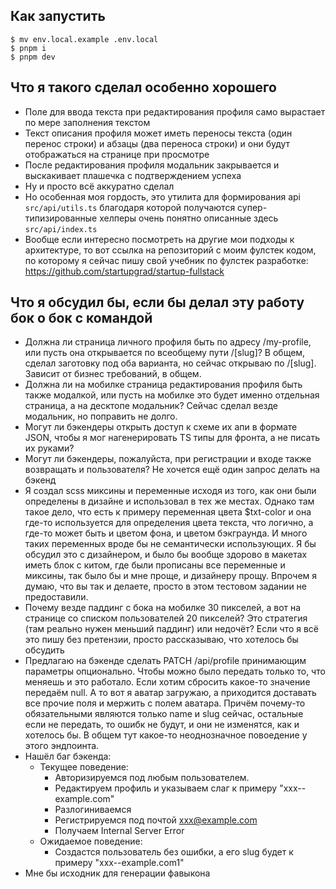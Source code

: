 ## Как запустить

```
$ mv env.local.example .env.local
$ pnpm i
$ pnpm dev
```

## Что я такого сделал особенно хорошего

- Поле для ввода текста при редактирования профиля само вырастает по мере заполнения текстом
- Текст описания профиля может иметь переносы текста (один перенос строки) и абзацы (два переноса строки) и они будут отображаться на странице при просмотре
- После редактирования профиля модальник закрывается и выскакивает плашечка с подтверждением успеха
- Ну и просто всё аккуратно сделал
- Но особенная моя гордость, это утилита для формирования api `src/api/utils.ts` благодаря которой получаются супер-типизированные хелперы очень понятно описанные здесь `src/api/index.ts`
- Вообще если интересно посмотреть на другие мои подходы к архитектуре, то вот ссылка на репозиторий с моим фулстек кодом, по которому я сейчас пишу свой учебник по фулстек разработке: https://github.com/startupgrad/startup-fullstack

## Что я обсудил бы, если бы делал эту работу бок о бок с командой

- Должна ли страница личного профиля быть по адресу /my-profile, или пусть она открывается по всеобщему пути /[slug]? В общем, сделал заготовку под оба варианта, но сейчас открываю по /[slug]. Зависит от бизнес требований, в общем.
- Должна ли на мобилке страница редактирования профиля быть также модалкой, или пусть на мобилке это будет именно отдельная страница, а на десктопе модальник? Сейчас сделал везде модальник, но поправить не долго.
- Могут ли бэкендеры открыть доступ к схеме их апи в формате JSON, чтобы я мог нагенерировать TS типы для фронта, а не писать их руками?
- Могут ли бэкендеры, пожалуйста, при регистрации и входе также возвращать и пользователя? Не хочется ещё один запрос делать на бэкенд
- Я создал scss миксины и переменные исходя из того, как они были определены в дизайне и использовал в тех же местах. Однако там такое дело, что есть к примеру переменная цвета $txt-color и она где-то используется для определения цвета текста, что логично, а где-то может быть и цветом фона, и цветом бэкграунда. И много таких переменных вроде бы не семантически использующих. Я бы обсудил это с дизайнером, и было бы вообще здорово в макетах иметь блок с китом, где были прописаны все переменные и миксины, так было бы и мне проще, и дизайнеру прощу. Впрочем я думаю, что вы так и делаете, просто в этом тестовом задании не предоставили.
- Почему везде паддинг с бока на мобилке 30 пикселей, а вот на странице со списком пользователей 20 пикселей? Это стратегия (там реально нужен меньший паддинг) или недочёт? Если что я всё это пишу без претензии, просто рассказываю, что хотелось бы обсудить
- Предлагаю на бэкенде сделать PATCH /api/profile принимающим параметры опционально. Чтобы можно было передать только то, что меняешь и это работало. Если хотим сбросить какое-то значение передаём null. А то вот я аватар загружаю, а приходится доставать все прочие поля и мержить с полем аватара. Причём почему-то обязательными являются только name и slug сейчас, остальные если не передать, то ошибк не будут, и они не изменятся, как и хотелось бы. В общем тут какое-то неоднозначное повоедение у этого эндпоинта.
- Нашёл баг бэкенда:
  - Текущее поведение:
    - Авторизируемся под любым пользователем.
    - Редактируем профиль и указываем слаг к примеру "xxx--example.com"
    - Разлогиниваемся
    - Регистрируемся под почтой xxx@example.com
    - Получаем Internal Server Error
  - Ожидаемое поведение:
    - Создастся пользователь без ошибки, а его slug будет к примеру "xxx--example.com1"
- Мне бы исходник для генерации фавыкона
